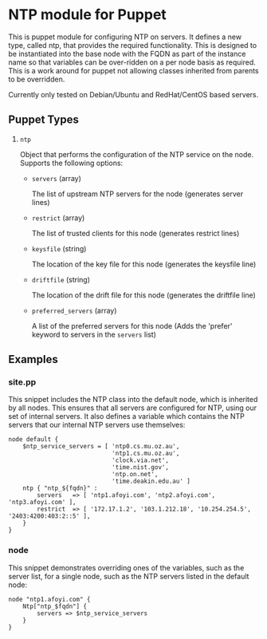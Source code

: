 # NTP module for Puppet

This is puppet module for configuring NTP on servers. It defines a new type, called ntp, that provides the required functionality. This is designed to be instantiated into the base node with the FQDN as part of the instance name so that variables can be over-ridden on a per node basis as required. This is a work around for puppet not allowing classes inherited from parents to be overridden.

Currently only tested on Debian/Ubuntu and RedHat/CentOS based servers.


## Puppet Types

1. `ntp`

   Object that performs the configuration of the NTP service on the node. Supports the following options:

   * `servers` (array)

       The list of upstream NTP servers for the node (generates server lines)

   * `restrict` (array)

       The list of trusted clients for this node (generates restrict lines)

   * `keysfile` (string)

       The location of the key file for this node (generates the keysfile line)

   * `driftfile` (string)

       The location of the drift file for this node (generates the driftfile line)

   * `preferred_servers` (array)

       A list of the preferred servers for this node (Adds the 'prefer' keyword to servers in the `servers` list)

## Examples

### site.pp

This snippet includes the NTP class into the default node, which is inherited by all nodes. This ensures that all servers are configured for NTP, using our set of internal servers. It also defines a variable which contains the NTP servers that our internal NTP servers use themselves:


    node default {
        $ntp_service_servers = [ 'ntp0.cs.mu.oz.au',
                                 'ntp1.cs.mu.oz.au',
                                 'clock.via.net',
                                 'time.nist.gov',
                                 'ntp.on.net',
                                 'time.deakin.edu.au' ]
        ntp { "ntp_${fqdn}" :
            servers   => [ 'ntp1.afoyi.com', 'ntp2.afoyi.com', 'ntp3.afoyi.com' ],
            restrict  => [ '172.17.1.2', '103.1.212.18', '10.254.254.5', '2403:4200:403:2::5' ],
        }
    }

### node

This snippet demonstrates overriding ones of the variables, such as the server list, for a single node, such as the NTP servers listed in the default node:

    node "ntp1.afoyi.com" {
        Ntp["ntp_$fqdn"] { 
            servers => $ntp_service_servers
        }
    }

